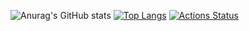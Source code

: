 ![Anurag's GitHub stats](https://github-readme-stats.vercel.app/api?username=pchihieuu&show_icons=true&theme=nightowl) [![Top Langs](https://github-readme-stats.vercel.app/api/top-langs/?username=pchihieuu&layout=compact&theme=nightowl)](https://github.com/anuraghazra/github-readme-stats)
[![Actions Status](https://github.com/{pchihieuu}/{website-zing-mp3}/badge.svg)](https://github.com/{pchihieuu}/{website-zing-mp3}/actions)
